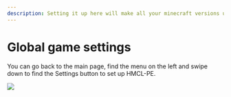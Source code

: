 ```yaml
---
description: Setting it up here will make all your minecraft versions use this setting.
---
```


# Global game settings

You can go back to the main page, find the menu on the left and swipe down to find the Settings button to set up HMCL-PE.

![](../../.gitbook/assets/Screenshot\_2022-08-15-14-01-57-61\_d17cc25ab2657fb.jpg)




